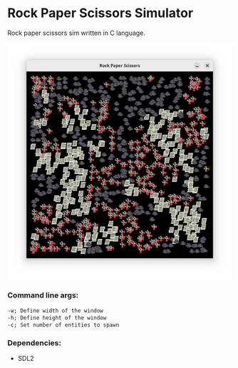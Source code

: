 # Rock Paper Scissors Simulator
Rock paper scissors sim written in C language.

![Screenshot 0](captures/screenshot0.png)

### Command line args:
```
-w; Define width of the window
-h; Define height of the window
-c; Set number of entities to spawn
```

### Dependencies:
- SDL2
